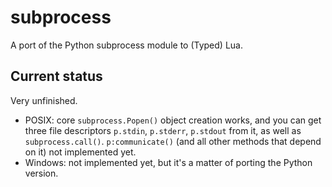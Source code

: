 
subprocess
==========

A port of the Python subprocess module to (Typed) Lua.

Current status 
--------------

Very unfinished.

* POSIX: core `subprocess.Popen()` object creation works, and you can get
  three file descriptors `p.stdin`, `p.stderr`, `p.stdout` from it, 
  as well as `subprocess.call()`. `p:communicate()` (and all other
  methods that depend on it) not implemented yet.
* Windows: not implemented yet, but it's a matter of porting the
  Python version.

